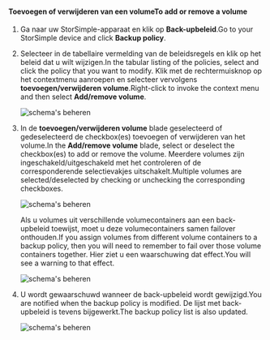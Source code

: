 <!--author=alkohli last changed: 01/02/17-->


#### <a name="to-add-or-remove-a-volume"></a><span data-ttu-id="b31d5-101">Toevoegen of verwijderen van een volume</span><span class="sxs-lookup"><span data-stu-id="b31d5-101">To add or remove a volume</span></span>

1. <span data-ttu-id="b31d5-102">Ga naar uw StorSimple-apparaat en klik op **Back-upbeleid**.</span><span class="sxs-lookup"><span data-stu-id="b31d5-102">Go to your StorSimple device and click **Backup policy**.</span></span>

2. <span data-ttu-id="b31d5-103">Selecteer in de tabellaire vermelding van de beleidsregels en klik op het beleid dat u wilt wijzigen.</span><span class="sxs-lookup"><span data-stu-id="b31d5-103">In the tabular listing of the policies, select and click the policy that you want to modify.</span></span> <span data-ttu-id="b31d5-104">Klik met de rechtermuisknop op het contextmenu aanroepen en selecteer vervolgens **toevoegen/verwijderen volume**.</span><span class="sxs-lookup"><span data-stu-id="b31d5-104">Right-click to invoke the context menu and then select **Add/remove volume**.</span></span>

    ![schema's beheren](./media/storsimple-8000-add-remove-volume-backup-policy-u2/addvolbupol1.png)

3. <span data-ttu-id="b31d5-106">In de **toevoegen/verwijderen volume** blade geselecteerd of gedeselecteerd de checkbox(es) toevoegen of verwijderen van het volume.</span><span class="sxs-lookup"><span data-stu-id="b31d5-106">In the **Add/remove volume** blade, select or deselect the checkbox(es) to add or remove the volume.</span></span> <span data-ttu-id="b31d5-107">Meerdere volumes zijn ingeschakeld/uitgeschakeld met het controleren of de corresponderende selectievakjes uitschakelt.</span><span class="sxs-lookup"><span data-stu-id="b31d5-107">Multiple volumes are selected/deselected by checking or unchecking the corresponding checkboxes.</span></span>

    ![schema's beheren](./media/storsimple-8000-add-remove-volume-backup-policy-u2/addvolbupol3.png)

    <span data-ttu-id="b31d5-109">Als u volumes uit verschillende volumecontainers aan een back-upbeleid toewijst, moet u deze volumecontainers samen failover onthouden.</span><span class="sxs-lookup"><span data-stu-id="b31d5-109">If you assign volumes from different volume containers to a backup policy, then you will need to remember to fail over those volume containers together.</span></span> <span data-ttu-id="b31d5-110">Hier ziet u een waarschuwing dat effect.</span><span class="sxs-lookup"><span data-stu-id="b31d5-110">You will see a warning to that effect.</span></span>

    ![schema's beheren](./media/storsimple-8000-add-remove-volume-backup-policy-u2/addvolbupol2.png)

4. <span data-ttu-id="b31d5-112">U wordt gewaarschuwd wanneer de back-upbeleid wordt gewijzigd.</span><span class="sxs-lookup"><span data-stu-id="b31d5-112">You are notified when the backup policy is modified.</span></span> <span data-ttu-id="b31d5-113">De lijst met back-upbeleid is tevens bijgewerkt.</span><span class="sxs-lookup"><span data-stu-id="b31d5-113">The backup policy list is also updated.</span></span>

    ![schema's beheren](./media/storsimple-8000-add-remove-volume-backup-policy-u2/addvolbupol6.png)




